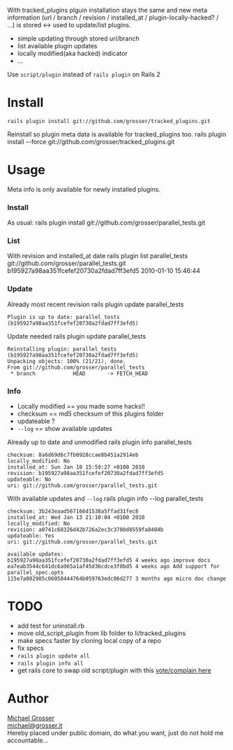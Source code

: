With tracked_plugins plguin installation stays the same and new meta information
(url / branch / revision / installed_at / plugin-locally-hacked? / ...) is stored <-> used to update/list plugins.

 - simple updating through stored url/branch
 - list available plugin updates
 - locally modified(aka hacked) indicator
 - ...

Use `script/plugin` instead of `rails plugin` on Rails 2

# Install
    rails plugin install git://github.com/grosser/tracked_plugins.git
Reinstall so plugin meta data is available for tracked_plugins too.
    rails plugin install --force git://github.com/grosser/tracked_plugins.git

# Usage
Meta info is only available for newly installed plugins.


### Install
As usual:
    rails plugin install git://github.com/grosser/parallel_tests.git

### List
With revision and installed_at date
    rails plugin list
    parallel_tests git://github.com/grosser/parallel_tests.git b195927a98aa351fcefef20730a2fdad7ff3efd5 2010-01-10 15:46:44

### Update
Already most recent revision
    rails plugin update parallel_tests

    Plugin is up to date: parallel_tests (b195927a98aa351fcefef20730a2fdad7ff3efd5)

Update needed
    rails plugin update parallel_tests

    Reinstalling plugin: parallel_tests (b195927a98aa351fcefef20730a2fdad7ff3efd5)
    Unpacking objects: 100% (21/21), done.
    From git://github.com/grosser/parallel_tests
     * branch            HEAD       -> FETCH_HEAD

### Info
 - Locally modified == you made some hacks!!
 - checksum == md5 checksum of this plugins folder
 - updateable ?
 - `--log` == show available updates

Already up to date and unmodified
    rails plugin info parallel_tests

    checksum: 8a6d69d6c7fb0928ccae8b451a2914eb
    locally_modified: No
    installed_at: Sun Jan 10 15:59:27 +0100 2010
    revision: b195927a98aa351fcefef20730a2fdad7ff3efd5
    updateable: No
    uri: git://github.com/grosser/parallel_tests.git

With available updates and `--log`
    rails plugin info --log parallel_tests

    checksum: 3b243eaad567166d1538a5ffad31fec8
    installed_at: Wed Jan 13 21:10:04 +0100 2010
    locally_modified: No
    revision: a0741c68326d42b726a2ec3c3780d8559fa8404b
    updateable: Yes
    uri: git://github.com/grosser/parallel_tests.git

    available updates:
    b195927a98aa351fcefef20730a2fdad7ff3efd5 4 weeks ago improve docs
    ea7eab3544c641dc6a965a1af45d36cdce3f0bd5 4 weeks ago Add support for parallel_spec.opts
    115e7a802905c06058444764b059763edc06d277 3 months ago micro doc change

# TODO
 - add test for uninstall.rb
 - move old_script_plugin from lib folder to li/tracked_plugins
 - make specs faster by cloning local copy of a repo
 - fix specs
 - `rails plugin update all`
 - `rails plugin info all`
 - get rails core to swap old script/plugin with this [vote/complain here](https://rails.lighthouseapp.com/projects/8994/tickets/4069-add-plugin-info-update-list-as-tracked_plugins-does)

Author
======
[Michael Grosser](http://grosser.it)<br/>
michael@grosser.it<br/>
Hereby placed under public domain, do what you want, just do not hold me accountable...
